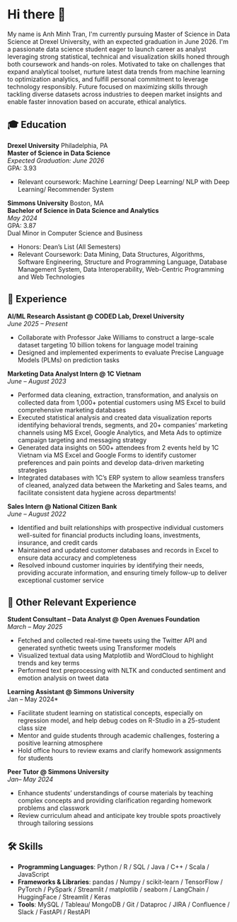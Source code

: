 # Hi there 👋

My name is Anh Minh Tran, I'm currently pursuing Master of Science in Data Science at Drexel University, with an expected graduation in June 2026. I'm a passionate data science student eager to launch career as analyst leveraging strong statistical, technical and visualization skills honed through both coursework and hands-on roles. Motivated to take on challenges that expand analytical toolset, nurture latest data trends from machine learning to optimization analytics, and fulfill personal commitment to leverage technology responsibly. Future focused on maximizing skills through tackling diverse datasets across industries to deepen market insights and enable faster innovation based on accurate, ethical analytics.

## :mortar_board: Education

**Drexel University** 
Philadelphia, PA  
**Master of Science in Data Science**   
*Expected Graduation: June 2026*  
GPA: 3.93   
- Relevant coursework: Machine Learning/ Deep Learning/ NLP with Deep Learning/ Recommender System  

**Simmons University** 
Boston, MA  
**Bachelor of Science in Data Science and Analytics**  
*May 2024*  
GPA: 3.87   
Dual Minor in Computer Science and Business  
- Honors: Dean’s List (All Semesters)
- Relevant Coursework: Data Mining, Data Structures, Algorithms, Software Engineering, Structure and Programming Language, Database Management System, Data Interoperability, Web-Centric Programming and Web Technologies  

## :office: Experience

**AI/ML Research Assistant @ CODED Lab, Drexel University**   
*June 2025 – Present*   

- Collaborate with Professor Jake Williams to construct a large-scale dataset targeting 10 billion tokens for language model training
- Designed and implemented experiments to evaluate Precise Language Models (PLMs) on prediction tasks

**Marketing Data Analyst Intern @ 1C Vietnam**  
*June – August 2023*

- Performed data cleaning, extraction, transformation, and analysis on collected data from 1,000+ potential customers using MS
Excel to build comprehensive marketing databases
- Executed statistical analysis and created data visualization reports identifying behavioral trends, segments, and 20+ companies’
marketing channels using MS Excel, Google Analytics, and Meta Ads to optimize campaign targeting and messaging strategy
- Generated data insights on 500+ attendees from 2 events held by 1C Vietnam via MS Excel and Google Forms to identify
customer preferences and pain points and develop data-driven marketing strategies
- Integrated databases with 1C’s ERP system to allow seamless transfers of cleaned, analyzed data between the Marketing and Sales teams, and facilitate consistent data hygiene across departments!

**Sales Intern @ National Citizen Bank**  
 *June – August 2022*
- Identified and built relationships with prospective individual customers well-suited for financial products including loans,
investments, insurance, and credit cards
- Maintained and updated customer databases and records in Excel to ensure data accuracy and completeness
- Resolved inbound customer inquiries by identifying their needs, providing accurate information, and ensuring timely follow-up
to deliver exceptional customer service

## :school: Other Relevant Experience

**Student Consultant – Data Analyst @ Open Avenues Foundation**     
*March – May 2025*   
- Fetched and collected real-time tweets using the Twitter API and generated synthetic tweets using Transformer models
- Visualized textual data using Matplotlib and WordCloud to highlight trends and key terms
- Performed text preprocessing with NLTK and conducted sentiment and emotion analysis on tweet data

**Learning Assistant @ Simmons University**  
Jan – May 2024*  
- Facilitate student learning on statistical concepts, especially on regression model, and help debug codes on R-Studio in a 25-student class size
- Mentor and guide students through academic challenges, fostering a positive learning atmosphere
- Hold office hours to review exams and clarify homework assignments for students

**Peer Tutor @ Simmons University**   	
*Jan– May 2024*
- Enhance students’ understandings of course materials by teaching complex concepts and providing clarification regarding homework problems and classwork
- Review curriculum ahead and anticipate key trouble spots proactively through tailoring sessions

## 🛠 Skills

- **Programming Languages**: Python / R / SQL / Java / C++ / Scala / JavaScript
- **Frameworks & Libraries**: pandas / Numpy / scikit-learn / TensorFlow / PyTorch / PySpark / Streamlit / matplotlib / seaborn /
LangChain / HuggingFace / Streamlit / Keras
- **Tools**: MySQL / Tableau/ MongoDB / Git / Dataproc / JIRA / Confluence / Slack / FastAPI / RestAPI





